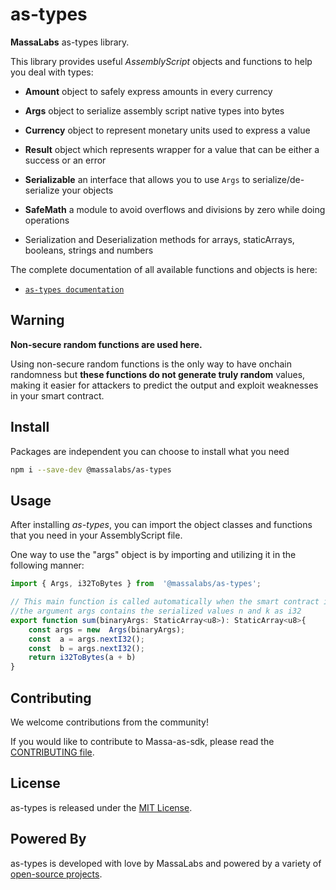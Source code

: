 
# as-types

**MassaLabs** as-types library.

This library provides useful *AssemblyScript* objects and functions to help you deal with types:

- **Amount** object to safely express amounts in every currency

- **Args** object to serialize assembly script native types into bytes

- **Currency** object to represent monetary units used to express a value

- **Result** object which represents wrapper for a value that can be either a success or an error

- **Serializable** an interface that allows you to use `Args` to serialize/de-serialize your objects

- **SafeMath** a module to avoid overflows and divisions by zero while doing operations

- Serialization and Deserialization methods for arrays, staticArrays, booleans, strings and numbers



The complete documentation of all available functions and objects is here:

- [`as-types documentation`](https://as-types.docs.massa.net)

## Warning
**Non-secure random functions are used here.**

Using non-secure random functions is the only way to have onchain randomness but **these functions do not generate truly random** values, making it easier for attackers to predict the output and exploit weaknesses in your smart contract.

## Install

Packages are independent you can choose to install what you need

```sh
npm i --save-dev @massalabs/as-types
```

## Usage
After installing *as-types*, you can import the object classes and functions that you need in your AssemblyScript file.

One way to use the "args" object is by importing and utilizing it in the following manner:
```typescript
import { Args, i32ToBytes } from  '@massalabs/as-types';

// This main function is called automatically when the smart contract is executed by the blockchain.
//the argument args contains the serialized values n and k as i32
export function sum(binaryArgs: StaticArray<u8>): StaticArray<u8>{
	const args = new  Args(binaryArgs);
	const  a = args.nextI32();
	const  b = args.nextI32();
	return i32ToBytes(a + b)
}
```
## Contributing
We welcome contributions from the community!

If you would like to contribute to Massa-as-sdk, please read the [CONTRIBUTING file](CONTRIBUTING.md).

## License
as-types is released under the [MIT License](LICENSE).

## Powered By
as-types is developed with love by MassaLabs and powered by a variety of [open-source projects](powered-by.md).
